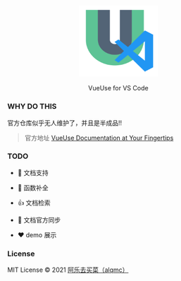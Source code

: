 <p align="center">
  <img width="180px" src="./package/public/logo-vscode.svg">
</p>

<p align="center"> VueUse for VS Code</p>

### WHY DO THIS

官方仓库似乎无人维护了，并且是半成品!!

> 官方地址 [VueUse Documentation at Your Fingertips](https://github.com/vueuse/vscode-vueuse)

### TODO

- 🎉 文档支持

- 🚀 函数补全

- 👍 文档检索

- 👀 文档官方同步

- ❤️ demo 展示

### License

MIT License © 2021 [阿乐去买菜（alqmc）](https://github.com/alqmc)
